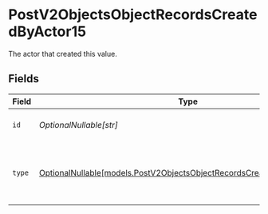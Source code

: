 # PostV2ObjectsObjectRecordsCreatedByActor15

The actor that created this value.


## Fields

| Field                                                                                                                                  | Type                                                                                                                                   | Required                                                                                                                               | Description                                                                                                                            |
| -------------------------------------------------------------------------------------------------------------------------------------- | -------------------------------------------------------------------------------------------------------------------------------------- | -------------------------------------------------------------------------------------------------------------------------------------- | -------------------------------------------------------------------------------------------------------------------------------------- |
| `id`                                                                                                                                   | *OptionalNullable[str]*                                                                                                                | :heavy_minus_sign:                                                                                                                     | An ID to identify the actor.                                                                                                           |
| `type`                                                                                                                                 | [OptionalNullable[models.PostV2ObjectsObjectRecordsCreatedByActorType15]](../models/postv2objectsobjectrecordscreatedbyactortype15.md) | :heavy_minus_sign:                                                                                                                     | The type of actor. [Read more information on actor types here](/docs/actors).                                                          |